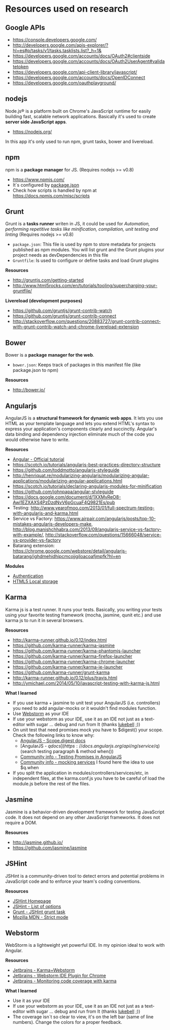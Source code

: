 # Resources used on research

## Google APIs
 * https://console.developers.google.com/
 * http://developers.google.com/apis-explorer/?hl=es#p/tasks/v1/tasks.tasklists.list?_h=1&
 * https://developers.google.com/accounts/docs/OAuth2#clientside
 * https://developers.google.com/accounts/docs/OAuth2UserAgent#validatetoken
 * https://developers.google.com/api-client-library/javascript/
 * https://developers.google.com/accounts/docs/OpenIDConnect
 * https://developers.google.com/oauthplayground/

## nodejs
Node.js® is a platform built on Chrome's JavaScript runtime for easily building fast, scalable network applications. Basically it's used to create **server side JavaScript  apps**. 
* https://nodejs.org/
 
In this app it's only used to run npm, grunt tasks, bower and livereload.
## npm
npm is a **package manager** for JS. (Requires nodejs >= v0.8)
* https://www.npmjs.com/
* It´s configured by [package.json](https://docs.npmjs.com/files/package.json)
* Check how scripts is handled by npm at https://docs.npmjs.com/misc/scripts

## Grunt
Grunt is a **tasks runner** writen in JS, it could be used for *Automation, performing repetitive tasks like minification, compilation, unit testing and linting* (Requires nodejs >= v0.8)
 * `package.json`: This file is used by npm to store metadata for projects published as npm modules. You will list grunt and the Grunt plugins your project needs as devDependencies in this file
 * `Gruntfile`: Is used to configure or define tasks and load Grunt plugins

**Resources** 
 * http://gruntjs.com/getting-started
 * http://www.html5rocks.com/en/tutorials/tooling/supercharging-your-gruntfile/

 **Livereload (development purposes)**
 * https://github.com/gruntjs/grunt-contrib-watch
 * https://github.com/gruntjs/grunt-contrib-connect
 * http://stackoverflow.com/questions/20883727/grunt-contrib-connect-with-grunt-contrib-watch-and-chrome-livereload-extension

## Bower
Bower is a **package manager for the web**.
 * `bower.json`: Keeps track of packages in this manifest file (like package.json to npm)
 
**Resources**
 * http://bower.io/

## Angularjs
AngularJS is a **structural framework for dynamic web apps**. It lets you use HTML as your template language and lets you extend HTML's syntax to express your application's components clearly and succinctly. Angular's data binding and dependency injection eliminate much of the code you would otherwise have to write.

**Resources**
 * [Angular - Official tutorial](https://docs.angularjs.org/tutorial)
 * https://scotch.io/tutorials/angularjs-best-practices-directory-structure
 * https://github.com/toddmotto/angularjs-styleguide
 * http://henriquat.re/modularizing-angularjs/modularizing-angular-applications/modularizing-angular-applications.html
 * https://scotch.io/tutorials/declaring-angularjs-modules-for-minification
 * https://github.com/johnpapa/angular-styleguide
 * https://docs.google.com/document/d/1XXMvReO8-Awi1EZXAXS4PzDzdNvV6pGcuaF4Q9821Es/pub
 * Testing: http://www.yearofmoo.com/2013/01/full-spectrum-testing-with-angularjs-and-karma.html
 * Service vs Factory: https://www.airpair.com/angularjs/posts/top-10-mistakes-angularjs-developers-make, http://blog.manishchhabra.com/2013/09/angularjs-service-vs-factory-with-example/, http://stackoverflow.com/questions/15666048/service-vs-provider-vs-factory
 * Batarang extension: https://chrome.google.com/webstore/detail/angularjs-batarang/ighdmehidhipcmcojjgiloacoafjmpfk?hl=en

**Modules**
 * [Authentication](https://github.com/witoldsz/angular-http-auth)
 * [HTML5 Local storage](http://ngmodules.org/modules/ngStorage)

## Karma
Karma js is a test runner. It runs your tests. Basically, you writing your tests using your favorite testing framework (mocha, jasmine, qunit etc.) and use karma js to run it in several browsers.

**Resources**
 * http://karma-runner.github.io/0.12/index.html
 * https://github.com/karma-runner/karma-jasmine
 * https://github.com/karma-runner/karma-phantomjs-launcher
 * https://github.com/karma-runner/karma-firefox-launcher
 * https://github.com/karma-runner/karma-chrome-launcher
 * https://github.com/karma-runner/karma-ie-launcher
 * https://github.com/karma-runner/grunt-karma
 * http://karma-runner.github.io/0.12/plus/travis.html
 * http://ymichael.com/2014/05/10/javascript-testing-with-karma-js.html

**What I learned**
 * If you use karma + jasmine to unit test your AngularJS (i.e. controllers) you need to add angular-mocks or it wouldn't find modules function.
 * Use [Webstorm](https://www.jetbrains.com/webstorm/) as your IDE
 * If use your webstorm as your IDE, use it as an IDE not just as a text-editor with sugar ... debug and run from It (thanks [lukebell](https://github.com/lukebell) ;))
 * On unit test that need promises mock you have to $digest() your scope. Check the following links to know why:
    * [AngularJS - Scope.digest docs](https://docs.angularjs.org/api/ng/type/$rootScope.Scope#$digest)
    * [AngularJS - $q docs](https://docs.angularjs.org/api/ng/service/$q) (search testing paragraph & method when())
    * [Community info - Testing Promises in AngularJS](http://blog.xebia.com/2013/10/12/testing-promises-in-angularjs/)
    * [Community info - mocking services](http://stackoverflow.com/questions/23705051/how-do-i-mock-a-service-that-returns-promise-in-angularjs-jasmine-unit-test) I found here the idea to use $q.when
 * If you split the application in modules/controllers/services/etc, in independent files, at the karma.conf.js you have to be careful of load the module.js before the rest of the files.

## Jasmine
Jasmine is a behavior-driven development framework for testing JavaScript code. It does not depend on any other JavaScript frameworks. It does not require a DOM.

**Resources**
 * http://jasmine.github.io/
 * https://github.com/jasmine/jasmine

## JSHint
JSHint is a community-driven tool to detect errors and potential problems in JavaScript code and to enforce your team's coding conventions.

**Resources**
 * [JSHint Homepage](http://jshint.com/)
 * [JSHint - List of options](http://jshint.com/docs/options/)
 * [Grunt - JSHint grunt task](https://github.com/gruntjs/grunt-contrib-jshint)
 * [Mozilla MDN - Strict mode](https://developer.mozilla.org/en-US/docs/Web/JavaScript/Reference/Strict_mode)

## Webstorm
WebStorm is a lightweight yet powerful IDE. In my opinion ideal to work with Angular.

**Resources**
 * [Jetbrains - Karma+Webstorm](http://blog.jetbrains.com/webstorm/2013/10/running-javascript-tests-with-karma-in-webstorm-7)
 * [Jetbrains - Webstorm IDE Plugin for Chrome](https://chrome.google.com/webstore/detail/jetbrains-ide-support/hmhgeddbohgjknpmjagkdomcpobmllji)
 * [Jetbrains - Monitoring code coverage with karma](https://www.jetbrains.com/webstorm/help/monitoring-code-coverage-for-javascript.html)

**What I learned**
 * Use it as your IDE
 * If use your webstorm as your IDE, use it as an IDE not just as a text-editor with sugar ... debug and run from It (thanks [lukebell](https://github.com/lukebell) ;))
 * The coverage isn´t so clear to view, it's on the left bar (same of line numbers). Change the colors for a proper feedback.
